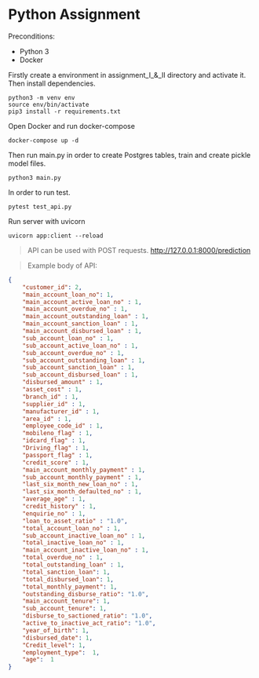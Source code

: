# Python Assignment
 Preconditions:
* Python 3
* Docker

Firstly create a environment in assignment_I_&_II directory and activate it. Then install dependencies.

```
python3 -m venv env
source env/bin/activate
pip3 install -r requirements.txt
```


Open Docker and run docker-compose

```
docker-compose up -d
```

Then run main.py in order to create Postgres tables, train and create pickle model files.
```
python3 main.py
```

In order to run test.
```
pytest test_api.py
```

Run server with uvicorn
```
uvicorn app:client --reload
```

> API can be used with POST requests. http://127.0.0.1:8000/prediction

> Example body of API:
```json
{
    "customer_id": 2,
    "main_account_loan_no": 1, 
    "main_account_active_loan_no" : 1,
    "main_account_overdue_no" : 1,
    "main_account_outstanding_loan" : 1,
    "main_account_sanction_loan" : 1,
    "main_account_disbursed_loan" : 1,
    "sub_account_loan_no" : 1,
    "sub_account_active_loan_no" : 1,
    "sub_account_overdue_no" : 1,
    "sub_account_outstanding_loan" : 1,
    "sub_account_sanction_loan" : 1,
    "sub_account_disbursed_loan" : 1,
    "disbursed_amount" : 1,
    "asset_cost" : 1,
    "branch_id" : 1,
    "supplier_id" : 1,
    "manufacturer_id" : 1,
    "area_id" : 1,
    "employee_code_id" : 1,
    "mobileno_flag" : 1,
    "idcard_flag" : 1,
    "Driving_flag" : 1, 
    "passport_flag" : 1, 
    "credit_score" : 1, 
    "main_account_monthly_payment" : 1,
    "sub_account_monthly_payment" : 1, 
    "last_six_month_new_loan_no" : 1, 
    "last_six_month_defaulted_no" : 1, 
    "average_age" : 1,
    "credit_history" : 1, 
    "enquirie_no" : 1,
    "loan_to_asset_ratio" : "1.0",
    "total_account_loan_no" : 1, 
    "sub_account_inactive_loan_no" : 1,
    "total_inactive_loan_no" : 1,
    "main_account_inactive_loan_no" : 1,
    "total_overdue_no" : 1,
    "total_outstanding_loan" : 1,
    "total_sanction_loan": 1,
    "total_disbursed_loan": 1,
    "total_monthly_payment": 1,
    "outstanding_disburse_ratio": "1.0",
    "main_account_tenure": 1,
    "sub_account_tenure": 1, 
    "disburse_to_sactioned_ratio": "1.0",
    "active_to_inactive_act_ratio": "1.0", 	
    "year_of_birth": 1,
    "disbursed_date": 1,
    "Credit_level": 1,
    "employment_type":	1,
    "age":	1
}
```